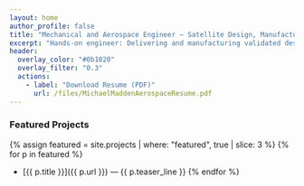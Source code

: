 ```yaml
---
layout: home
author_profile: false
title: "Mechanical and Aerospace Engineer — Satellite Design, Manufacturing, and Systems Engineering"
excerpt: "Hands-on engineer: Delivering and manufacturing validated designs for aerospace systems."
header:
  overlay_color: "#0b1020"
  overlay_filter: "0.3"
  actions:
    - label: "Download Resume (PDF)"
      url: /files/MichaelMaddenAerospaceResume.pdf
---
```


### Featured Projects
{% assign featured = site.projects | where: "featured", true | slice: 3 %}
{% for p in featured %}
- [{{ p.title }}]({{ p.url }}) — {{ p.teaser_line }}
{% endfor %}
